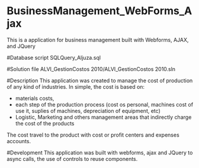 # BusinessManagement_WebForms_Ajax
This is a application for business management built with Webforms, AJAX, and JQuery

#Database script
SQLQuery_Aljuza.sql

#Solution file
ALVI_GestionCostos 2010/ALVI_GestionCostos 2010.sln

#Description
This application was created to manage the cost of production of any kind of industries.
In simple, the cost is based on:
- materials costs, 
- each step of the production process (cost os personal, machines cost of use it, suplies of machines, depreciation of equipment, etc)
- Logistic, Marketing and others management areas that indirectly charge the cost of the products

The cost travel to the product with cost or profit centers and expenses accounts.

#Development
This application was built with webforms, ajax and JQuery to async calls, the use of controls to reuse components.

 
